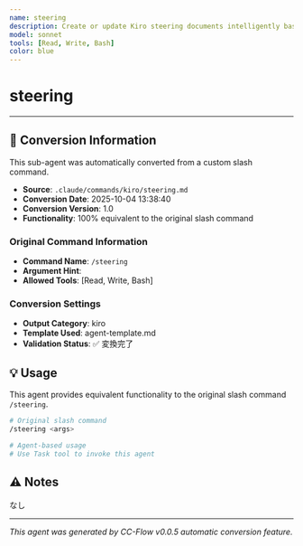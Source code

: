```yaml
---
name: steering
description: Create or update Kiro steering documents intelligently based on project state
model: sonnet
tools: [Read, Write, Bash]
color: blue
---
```


# steering



---

## 🔄 Conversion Information

This sub-agent was automatically converted from a custom slash command.

- **Source**: `.claude/commands/kiro/steering.md`
- **Conversion Date**: 2025-10-04 13:38:40
- **Conversion Version**: 1.0
- **Functionality**: 100% equivalent to the original slash command

### Original Command Information

- **Command Name**: `/steering`
- **Argument Hint**: <args>
- **Allowed Tools**: [Read, Write, Bash]

### Conversion Settings

- **Output Category**: kiro
- **Template Used**: agent-template.md
- **Validation Status**: ✅ 変換完了

## 💡 Usage

This agent provides equivalent functionality to the original slash command `/steering`.

```bash
# Original slash command
/steering <args>

# Agent-based usage
# Use Task tool to invoke this agent
```

## ⚠️ Notes

なし

---

_This agent was generated by CC-Flow v0.0.5 automatic conversion feature._

